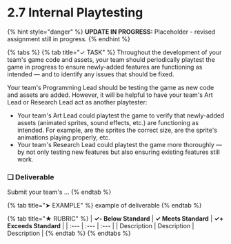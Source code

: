 # 2.7 Internal Playtesting

{% hint style="danger" %}
**UPDATE IN PROGRESS:** Placeholder - revised assignment still in progress.
{% endhint %}

{% tabs %}
{% tab title="✓ TASK" %}
Throughout the development of your team's game code and assets, your team should periodically playtest the game in progress to ensure newly-added features are functioning as intended — and to identify any issues that should be fixed.

Your team's Programming Lead should be testing the game as new code and assets are added. However, it will be helpful to have your team's Art Lead or Research Lead act as another playtester:

* Your team's Art Lead could playtest the game to verify that newly-added assets \(animated sprites, sound effects, etc.\) are functioning as intended. For example, are the sprites the correct size, are the sprite's animations playing properly, etc.
* Your team's Research Lead could playtest the game more thoroughly — by not only testing new features but also ensuring existing features still work. 

### **❏ Deliverable**

Submit your team's ...
{% endtab %}

{% tab title="➤ EXAMPLE" %}
example of deliverable
{% endtab %}

{% tab title="★ RUBRIC" %}
| **✓- Below Standard** | **✓ Meets Standard** | **✓+ Exceeds Standard** |
| :--- | :--- | :--- |
| Description | Description | Description |
{% endtab %}
{% endtabs %}

